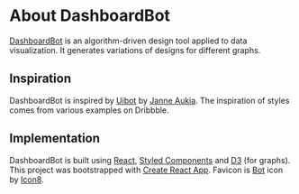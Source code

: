 # About DashboardBot

[DashboardBot](https://www.dashboardbot.mustafasaifee.com/) is an algorithm-driven design tool applied to data visualization. It generates variations of designs for different graphs.

## Inspiration

DashboardBot is inspired by [Uibot](https://www.uibot.app/) by [Janne Aukia](https://twitter.com/jaukia). The inspiration of styles comes from various examples on Dribbble.

## Implementation

DashboardBot is built using [React](https://reactjs.org/), [Styled Components](https://styled-components.com/) and [D3](https://d3js.org/) (for graphs). This project was bootstrapped with [Create React App](https://github.com/facebook/create-react-app'). Favicon is [Bot](https://icons8.com/icon/q7wteb2_yVxu/bot) icon by [Icon8](https://icons8.com).
